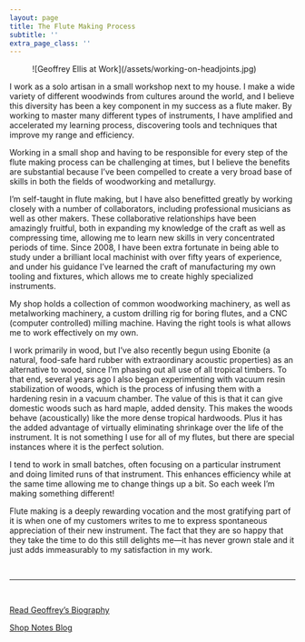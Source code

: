 ```yaml
---
layout: page
title: The Flute Making Process
subtitle: ''
extra_page_class: ''
---
```


<figure class="post-image" markdown="1">
![Geoffrey Ellis at Work](/assets/working-on-headjoints.jpg)
</figure>

I work as a solo artisan in a small workshop next to my house.  I make a wide variety of different woodwinds from cultures around the world, and I believe this diversity has been a key component in my success as a flute maker.  By working to master many different types of instruments, I have amplified and accelerated my learning process, discovering tools and techniques that improve my range and efficiency.

Working in a small shop and having to be responsible for every step of the flute making process can be challenging at times, but I believe the benefits are substantial because I’ve been compelled to create a very broad base of skills in both the fields of woodworking and metallurgy.

I’m self-taught in flute making, but I have also benefitted greatly by working closely with a number of collaborators, including professional musicians as well as other makers. These collaborative relationships have been amazingly fruitful, both in expanding my knowledge of the craft as well as compressing time, allowing me to learn new skills in very concentrated periods of time.  Since 2008, I have been extra fortunate in being able to study under a brilliant local machinist with over fifty years of experience, and under his guidance I’ve learned the craft of manufacturing my own tooling and fixtures, which allows me to create highly specialized instruments.

My shop holds a collection of common woodworking machinery, as well as metalworking machinery, a custom drilling rig for boring flutes, and a CNC (computer controlled) milling machine.  Having the right tools is what allows me to work effectively on my own.

I work primarily in wood, but I’ve also recently begun using Ebonite (a natural, food-safe hard rubber with extraordinary acoustic properties) as an alternative to wood, since I’m phasing out all use of all tropical timbers.  To that end, several years ago I also began experimenting with vacuum resin stabilization of woods, which is the process of infusing them with a hardening resin in a vacuum chamber.  The value of this is that it can give domestic woods such as hard maple, added density.  This makes the woods behave (acoustically) like the more dense tropical hardwoods.  Plus it has the added advantage of virtually eliminating shrinkage over the life of the instrument.  It is not something I use for all of my flutes, but there are special instances where it is the perfect solution.

I tend to work in small batches, often focusing on a particular instrument and doing limited runs of that instrument.  This enhances efficiency while at the same time allowing me to change things up a bit.  So each week I’m making something different!

Flute making is a deeply rewarding vocation and the most gratifying part of it is when one of my customers writes to me to express spontaneous appreciation of their new instrument.  The fact that they are so happy that they take the time to do this still delights me—it has never grown stale and it just adds immeasurably to my satisfaction in my work.

<div style="padding: 1rem 0">
  <hr />
</div>

<p class="text-center"><a href="/about" class="button large hollow">Read Geoffrey’s Biography</a></p>

<p class="text-center"><a href="/blog" class="button large hollow">Shop Notes Blog</a></p>

